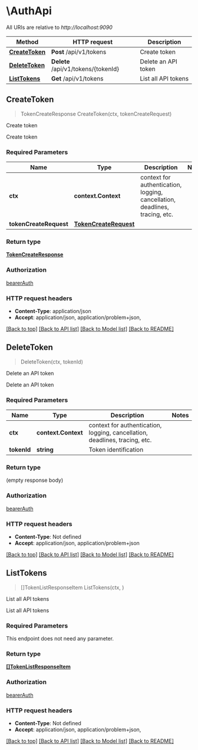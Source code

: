 # \AuthApi

All URIs are relative to *http://localhost:9090*

Method | HTTP request | Description
------------- | ------------- | -------------
[**CreateToken**](AuthApi.md#CreateToken) | **Post** /api/v1/tokens | Create token
[**DeleteToken**](AuthApi.md#DeleteToken) | **Delete** /api/v1/tokens/{tokenId} | Delete an API token
[**ListTokens**](AuthApi.md#ListTokens) | **Get** /api/v1/tokens | List all API tokens



## CreateToken

> TokenCreateResponse CreateToken(ctx, tokenCreateRequest)

Create token

Create token

### Required Parameters


Name | Type | Description  | Notes
------------- | ------------- | ------------- | -------------
**ctx** | **context.Context** | context for authentication, logging, cancellation, deadlines, tracing, etc.
**tokenCreateRequest** | [**TokenCreateRequest**](TokenCreateRequest.md)|  | 

### Return type

[**TokenCreateResponse**](TokenCreateResponse.md)

### Authorization

[bearerAuth](../README.md#bearerAuth)

### HTTP request headers

- **Content-Type**: application/json
- **Accept**: application/json, application/problem+json, 

[[Back to top]](#) [[Back to API list]](../README.md#documentation-for-api-endpoints)
[[Back to Model list]](../README.md#documentation-for-models)
[[Back to README]](../README.md)


## DeleteToken

> DeleteToken(ctx, tokenId)

Delete an API token

Delete an API token

### Required Parameters


Name | Type | Description  | Notes
------------- | ------------- | ------------- | -------------
**ctx** | **context.Context** | context for authentication, logging, cancellation, deadlines, tracing, etc.
**tokenId** | **string**| Token identification | 

### Return type

 (empty response body)

### Authorization

[bearerAuth](../README.md#bearerAuth)

### HTTP request headers

- **Content-Type**: Not defined
- **Accept**: application/json, application/problem+json

[[Back to top]](#) [[Back to API list]](../README.md#documentation-for-api-endpoints)
[[Back to Model list]](../README.md#documentation-for-models)
[[Back to README]](../README.md)


## ListTokens

> []TokenListResponseItem ListTokens(ctx, )

List all API tokens

List all API tokens

### Required Parameters

This endpoint does not need any parameter.

### Return type

[**[]TokenListResponseItem**](TokenListResponseItem.md)

### Authorization

[bearerAuth](../README.md#bearerAuth)

### HTTP request headers

- **Content-Type**: Not defined
- **Accept**: application/json, application/problem+json, 

[[Back to top]](#) [[Back to API list]](../README.md#documentation-for-api-endpoints)
[[Back to Model list]](../README.md#documentation-for-models)
[[Back to README]](../README.md)

